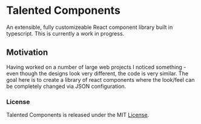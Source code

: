 # Talented Components

An extensible, fully customizeable React component library built in typescript. This is currently a work in progress.

## Motivation

Having worked on a number of large web projects I noticed something - even though the designs look very different, the code is very similar. The goal here is to create a library of react components where the look/feel can be completely changed via JSON configuration.

### License

Talented Components is released under the MIT [License](./LICENSE).
